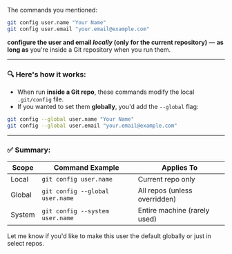 The commands you mentioned:

```bash
git config user.name "Your Name"
git config user.email "your.email@example.com"
```

**configure the user and email *locally* (only for the current repository)** — **as long as** you're inside a Git repository when you run them.

---

### 🔍 Here's how it works:

* When run **inside a Git repo**, these commands modify the local `.git/config` file.
* If you wanted to set them **globally**, you'd add the `--global` flag:

```bash
git config --global user.name "Your Name"
git config --global user.email "your.email@example.com"
```

---

### ✅ Summary:

| Scope  | Command Example                 | Applies To                    |
| ------ | ------------------------------- | ----------------------------- |
| Local  | `git config user.name`          | Current repo only             |
| Global | `git config --global user.name` | All repos (unless overridden) |
| System | `git config --system user.name` | Entire machine (rarely used)  |

Let me know if you'd like to make this user the default globally or just in select repos.
